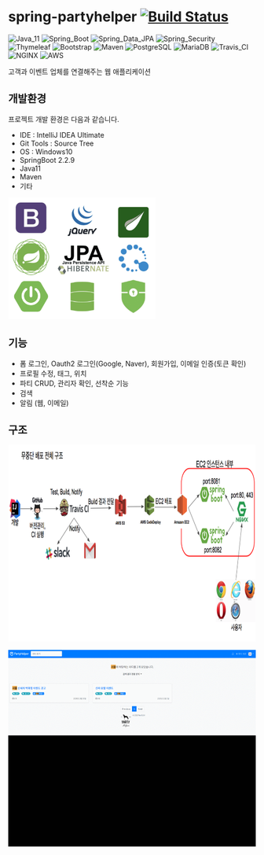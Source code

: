 # spring-partyhelper [![Build Status](https://travis-ci.org/Junhan0037/spring-partyhelper.svg?branch=master)](https://travis-ci.org/Junhan0037/spring-partyhelper)

![Java_11](https://img.shields.io/badge/java-v11-red?logo=java)
![Spring_Boot](https://img.shields.io/badge/Spring_Boot-v2.2.9-green.svg?logo=spring)
![Spring_Data_JPA](https://img.shields.io/badge/Spring_Data_JPA-v2.2.9-green.svg?logo=spring)
![Spring_Security](https://img.shields.io/badge/Spring_Security-v2.2.9-green.svg?logo=spring)
![Thymeleaf](https://img.shields.io/badge/Thymeleaf-v2.2.9-brightgreen.svg?logo=spring)
![Bootstrap](https://img.shields.io/badge/Bootstrap-v4.5.0-purple.svg?logo=bootstrap)
![Maven](https://img.shields.io/badge/Maven-v4.0.0-ff69b4.svg?logo=apache-maven)
![PostgreSQL](https://img.shields.io/badge/PostgreSQL-v1.13.0-blue.svg?logo=postgreSQL)
![MariaDB](https://img.shields.io/badge/MariaDB-003545.svg?logo=MariaDB)
![Travis_CI](https://img.shields.io/badge/Travis_CI-3EAAAF.svg?logo=Travis-CI)
![NGINX](https://img.shields.io/badge/NGINX-269539.svg?logo=NGINX)
![AWS](https://img.shields.io/badge/AWS-232F3E.svg?logo=Amazon-AWS)

고객과 이벤트 업체를 연결해주는 웹 애플리케이션

## 개발환경

프로젝트 개발 환경은 다음과 같습니다.

* IDE : IntelliJ IDEA Ultimate
* Git Tools : Source Tree
* OS : Windows10
* SpringBoot 2.2.9
* Java11
* Maven
* 기타

<img src="src/main/resources/static/images/tool.png" width="300px" height="247px" title="툴" alt="capture"></img>

## 기능

- 폼 로그인, Oauth2 로그인(Google, Naver), 회원가입, 이메일 인증(토큰 확인)
- 프로필 수정, 태그, 위치
- 파티 CRUD, 관리자 확인, 선착순 기능
- 검색
- 알림 (웹, 이메일)

## 구조

<img src="src/main/resources/static/images/structure.png" width="1042" height="400px" title="구성" alt="capture"></img><br/>

<img src="src/main/resources/static/images/result.gif" width="800px" height="400px" title="결과" alt="result"></img><br/>
